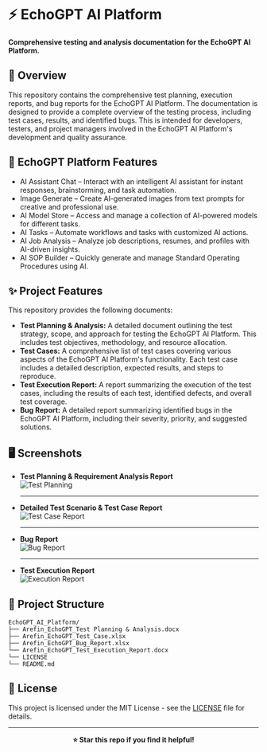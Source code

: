# ⚡ EchoGPT AI Platform

**Comprehensive testing and analysis documentation for the EchoGPT AI Platform.**

## 📖 Overview

This repository contains the comprehensive test planning, execution reports, and bug reports for the EchoGPT AI Platform.  The documentation is designed to provide a complete overview of the testing process, including test cases, results, and identified bugs.  This is intended for developers, testers, and project managers involved in the EchoGPT AI Platform's development and quality assurance.

## 🌟 EchoGPT Platform Features

- AI Assistant Chat – Interact with an intelligent AI assistant for instant responses, brainstorming, and task automation.
- Image Generate – Create AI-generated images from text prompts for creative and professional use.
- AI Model Store – Access and manage a collection of AI-powered models for different tasks.
- AI Tasks – Automate workflows and tasks with customized AI actions.
- AI Job Analysis – Analyze job descriptions, resumes, and profiles with AI-driven insights.
- AI SOP Builder – Quickly generate and manage Standard Operating Procedures using AI.

## ✨ Project Features

This repository provides the following documents:

- **Test Planning & Analysis:** A detailed document outlining the test strategy, scope, and approach for testing the EchoGPT AI Platform.  This includes test objectives, methodology, and resource allocation.
- **Test Cases:** A comprehensive list of test cases covering various aspects of the EchoGPT AI Platform's functionality.  Each test case includes a detailed description, expected results, and steps to reproduce.
- **Test Execution Report:** A report summarizing the execution of the test cases, including the results of each test, identified defects, and overall test coverage.
- **Bug Report:** A detailed report summarizing identified bugs in the EchoGPT AI Platform, including their severity, priority, and suggested solutions.

## 🖥️ Screenshots

- **Test Planning & Requirement Analysis Report**  
  ![Test Planning](https://github.com/user-attachments/assets/2e4b3619-5b60-49e4-86e1-0915c2215c46)

  ---

- **Detailed Test Scenario & Test Case Report**  
  ![Test Case Report](https://github.com/user-attachments/assets/7657cb27-3b52-4dab-bf7e-48447a893342)

  ---

- **Bug Report**  
  ![Bug Report](https://github.com/user-attachments/assets/7c5e944f-b73c-43d9-88e1-596f254c9811)

  ---

- **Test Execution Report**  
  ![Execution Report](https://github.com/user-attachments/assets/8a30a8a8-2251-4ed5-b5f1-9ba26a687ef6)

## 📁 Project Structure

```
EchoGPT_AI_Platform/
├── Arefin_EchoGPT_Test Planning & Analysis.docx
├── Arefin_EchoGPT_Test_Case.xlsx
├── Arefin_EchoGPT_Bug_Report.xlsx
└── Arefin_EchoGPT_Test_Execution_Report.docx
└── LICENSE
└── README.md
```

## 📄 License

This project is licensed under the MIT License - see the [LICENSE](LICENSE) file for details.

---

<div align="center">

**⭐ Star this repo if you find it helpful!**

</div>
